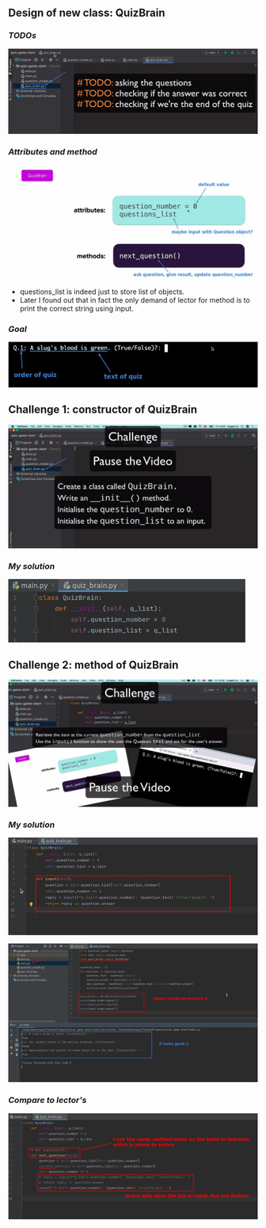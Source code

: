 ## **Design of new class: QuizBrain**

### _TODOs_

![Alt TODOs of quiz_brain](pic/01.jpg)

### _Attributes and method_

![Alt class QuizBrain design](pic/02.jpg)

- questions_list is indeed just to store list of objects.
- Later I found out that in fact the only demand of lector for method is to print the correct string using input.

### _Goal_

![Alt what we want to do this lecture](pic/03.jpg)

## **Challenge 1: constructor of QuizBrain**

![Alt challenge __init__ of QuizBrain](pic/04.jpg)

### _My solution_

![Alt solution](pic/05.jpg)

## **Challenge 2: method of QuizBrain**

![Alt challenge method of QuizBrain](pic/06.jpg)

### _My solution_

![Alt solution](pic/07.jpg)

![Alt import to main.py and test it](pic/08.jpg)

### _Compare to lector's_

![Alt compare to lector's](pic/09.jpg)
